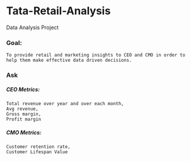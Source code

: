# Tata-Retail-Analysis
Data Analysis Project
### Goal:
	To provide retail and marketing insights to CEO and CMO in order to help them make effective data driven decisions. 
           
### Ask
##### CEO Metrics:
    Total revenue over year and over each month,
    Avg revenue,
    Gross margin,
    Profit margin
##### CMO Metrics:
    Customer retention rate,
    Customer Lifespan Value


